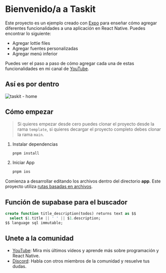 # Bienvenido/a a Taskit

Este proyecto es un ejemplo creado con [Expo](https://expo.dev) para enseñar cómo agregar diferentes funcionalidades a una aplicación en React Native. Puedes encontrar lo siguiente:

- Agregar lottie files
- Agregar fuentes personalizadas
- Agregar menú inferior

Puedes ver el paso a paso de cómo agregar cada una de estas funcionalidades en mi canal de [YouTube](https://www.youtube.com/@gartnerleandro).

## Así es por dentro

![taskit - home](https://github.com/user-attachments/assets/87905903-80da-45fa-aff2-46c4d02c370b)


## Cómo empezar

> Si quieres empezar desde cero puedes clonar el proyecto desde la rama `template`, si quieres decargar el proyecto completo debes clonar la rama `main`.

1. Instalar dependencias

   ```bash
   pnpm install
   ```

2. Iniciar App

   ```bash
   pnpm ios
   ```

Comienza a desarrollar editando los archivos dentro del directorio **app**. Este proyecto utiliza [rutas basadas en archivos](https://docs.expo.dev/router/introduction).

## Función de supabase para el buscador

``` sql
create function title_description(todos) returns text as $$
  select $1.title || ' ' || $1.description;
$$ language sql immutable;
```


## Unete a la comunidad

- [YouTube](https://www.youtube.com/@gartnerleandro): Mira mis últimos vídeos y aprende más sobre programación y React Native.
- [Discord](https://discord.gg/wjawp6eNr3): Habla con otros miembros de la comunidad y resuelve tus dudas.
